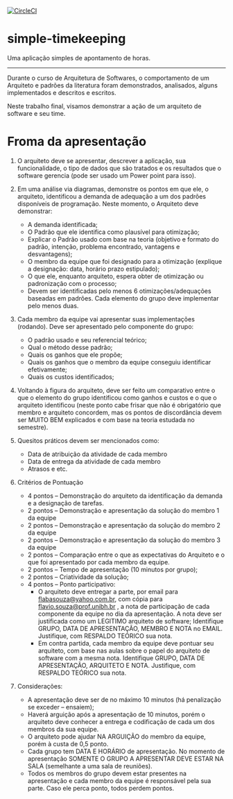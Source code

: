 [![CircleCI](https://circleci.com/gh/rodrigoreis/simple-timekeeping/tree/master.svg?style=svg)](https://circleci.com/gh/rodrigoreis/simple-timekeeping/tree/master)

# simple-timekeeping
Uma aplicação simples de apontamento de horas.

---

Durante o curso de Arquitetura de Softwares, o comportamento de um Arquiteto e padrões da literatura foram demonstrados, analisados, alguns implementados e descritos e escritos.

Neste trabalho final, visamos demonstrar a ação de um arquiteto de software e seu time.

# Froma da apresentação
1. O arquiteto deve se apresentar, descrever a aplicação, sua funcionalidade, o tipo de dados que são tratados e os resultados que o software gerencia (pode ser usado um Power point para isso).

2. Em uma análise via diagramas, demonstre os pontos em que ele, o arquiteto, identificou a demanda de adequação a um dos padrões disponíveis de programação. Neste momento, o Arquiteto deve demonstrar:
    * A demanda identificada;
    * O Padrão que ele identifica como plausível para otimização;
    * Explicar o Padrão usado com base na teoria (objetivo e formato do padrão, intenção, problema encontrado, vantagens e desvantagens);
    * O membro da equipe que foi designado para a otimização (explique a designação: data, horário prazo estipulado);
    * O que ele, enquanto arquiteto, espera obter de otimização ou padronização com o processo;
    * Devem ser identificadas pelo menos 6 otimizações/adequações baseadas em padrões. Cada elemento do grupo deve implementar pelo menos duas.
    
3. Cada membro da equipe vai apresentar suas implementações (rodando). Deve ser apresentado pelo componente do grupo:
    * O padrão usado e seu referencial teórico;
    * Qual o método desse padrão;
    * Quais os ganhos que ele propõe;
    * Quais os ganhos que o membro da equipe conseguiu identificar efetivamente;
    * Quais os custos identificados;
4. Voltando à figura do arquiteto, deve ser feito um comparativo entre o que o elemento do grupo identificou como ganhos e custos e o que o arquiteto identificou (neste ponto cabe frisar que não é obrigatório que membro e arquiteto concordem, mas os pontos de discordância devem ser MUITO BEM explicados e com base na teoria estudada no semestre).

5. Quesitos práticos devem ser mencionados como:
    * Data de atribuição da atividade de cada membro
    * Data de entrega da atividade de cada membro
    * Atrasos e etc.

6. Critérios de Pontuação
    * 4 pontos – Demonstração do arquiteto da identificação da demanda e a designação de tarefas.
    * 2 pontos – Demonstração e apresentação da solução do membro 1 da equipe
    * 2 pontos – Demonstração e apresentação da solução do membro 2 da equipe
    * 2 pontos – Demonstração e apresentação da solução do membro 3 da equipe
    * 2 pontos – Comparação entre o que as expectativas do Arquiteto e o que foi apresentado por cada membro da equipe.
    * 2 pontos – Tempo de apresentação (10 minutos por grupo);
    * 2 pontos – Criatividade da solução;
    * 4 pontos – Ponto participativo:
        * O arquiteto deve entregar a parte, por email para flabasouza@yahoo.com.br, com cópia para flavio.souza@prof.unibh.br , a nota de participação de cada componente da equipe no dia da apresentação. A nota deve ser justificada como um LEGITIMO arquiteto de software; Identifique GRUPO, DATA DE APRESENTAÇÃO, MEMBRO E NOTA no EMAIL. Justifique, com RESPALDO TEÓRICO sua nota.
        * Em contra partida, cada membro da equipe deve pontuar seu arquiteto, com base nas aulas sobre o papel do arquiteto de software com a mesma nota. Identifique GRUPO, DATA DE APRESENTAÇÃO, ARQUITETO E NOTA. Justifique, com RESPALDO TEÓRICO sua nota.

7. Considerações:
    * A apresentação deve ser de no máximo 10 minutos (há penalização se exceder – ensaiem);
    * Haverá arguição após a apresentação de 10 minutos, porém o arquiteto deve conhecer a entrega e codificação de cada um dos membros da sua equipe.
    * O arquiteto pode ajudar NA ARGUIÇÃO do membro da equipe, porém à custa de 0,5 ponto.
    * Cada grupo tem DATA E HORÁRIO de apresentação. No momento de apresentação SOMENTE O GRUPO A APRESENTAR DEVE ESTAR NA SALA (semelhante a uma sala de reuniões).
    * Todos os membros do grupo devem estar presentes na apresentação e cada membro da equipe é responsável pela sua parte. Caso ele perca ponto, todos perdem pontos.
